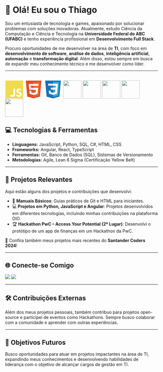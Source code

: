 # 👋 Olá! Eu sou o Thiago

Sou um entusiasta de tecnologia e games, apaixonado por solucionar problemas com soluções inovadoras. Atualmente, estudo Ciência da Computação e Ciência e Tecnologia na **Universidade Federal do ABC (UFABC)** e tenho experiência profissional em **Desenvolvimento Full Stack**.

Procuro oportunidades de me desenvolver na área de **TI**, com foco em **desenvolvimento de software**, **análise de dados**, **inteligência artificial**, **automação** e **transformação digital**. Além disso, estou sempre em busca de expandir meu conhecimento técnico e me desenvolver como líder.

---

<div style="display: inline_block"><br>
  <img align="center" alt="Js" height="60" width="60" src="https://raw.githubusercontent.com/devicons/devicon/master/icons/javascript/javascript-plain.svg">
  <img align="center" alt="HTML" height="60" width="60" src="https://raw.githubusercontent.com/devicons/devicon/master/icons/html5/html5-original.svg">
  <img align="center" alt="CSS" height="60" width="60" src="https://raw.githubusercontent.com/devicons/devicon/master/icons/css3/css3-original.svg">
  <img align="center" height="60" width="60" src="https://cdn.jsdelivr.net/gh/devicons/devicon@latest/icons/jquery/jquery-plain-wordmark.svg" />                
  <img align="center" height="60" width="60" src="https://cdn.jsdelivr.net/gh/devicons/devicon@latest/icons/csharp/csharp-original.svg" />
  <img align="center" height="60" width="60" src="https://cdn.jsdelivr.net/gh/devicons/devicon@latest/icons/python/python-original-wordmark.svg" />
  <img align="center" height="60" width="60" src="https://cdn.jsdelivr.net/gh/devicons/devicon@latest/icons/java/java-original-wordmark.svg" />
  <img align="center" height="60" width="60" src="https://cdn.jsdelivr.net/gh/devicons/devicon@latest/icons/microsoftsqlserver/microsoftsqlserver-plain-wordmark.svg" />          
</div>

## 💻 Tecnologias & Ferramentas
- **Linguagens:** JavaScript, Python, SQL, C#, HTML, CSS
- **Frameworks:** Angular, React, TypeScript
- **Ferramentas:** Git, Banco de Dados (SQL), Sistemas de Versionamento
- **Metodologias:** Agile, Lean 6 Sigma (Certificação Yellow Belt)

---

## 🚀 Projetos Relevantes
Aqui estão alguns dos projetos e contribuições que desenvolvi:

- 📘 **Manuais Básicos**: Guias práticos de Git e HTML para iniciantes.
- 💻 **Projetos em Python, JavaScript e Angular**: Projetos desenvolvidos em diferentes tecnologias, incluindo minhas contribuições na plataforma DIO.
- 🏆 **Hackathon PwC – Access Your Potential (2º Lugar)**: Desenvolvi o protótipo de um app de finanças em um Hackathon da PwC.

📌 Confira também meus projetos mais recentes do **Santander Coders 2024**!

---

## 🌐 Conecte-se Comigo
<a href="mailto:thiagodfontenla@gmail.com"><img src="https://img.shields.io/badge/-Gmail-%23333?style=for-the-badge&logo=gmail&logoColor=white" target="_blank"></a> 
<a href="https://www.linkedin.com/in/thiago-dourado-fontenla" target="_blank"><img src="https://img.shields.io/badge/-LinkedIn-%230077B5?style=for-the-badge&logo=linkedin&logoColor=white" target="_blank"></a>

---

## 🛠️ Contribuições Externas
Além dos meus projetos pessoais, também contribuo para projetos open-source e participei de eventos como Hackathons. Sempre busco colaborar com a comunidade e aprender com outras experiências.

---

## 🎯 Objetivos Futuros
Busco oportunidades para atuar em projetos impactantes na área de TI, expandindo meus conhecimentos e desenvolvendo habilidades de liderança com o objetivo de alcançar cargos de gestão em TI.
